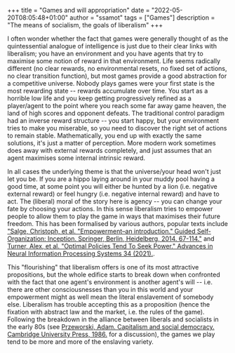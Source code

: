 +++
title = "Games and will appropriation"
date = "2022-05-20T08:05:48+01:00"
author = "ssamot"
tags = ["Games"]
description = "The means of socialism, the goals of liberalism"
+++

I often wonder whether the fact that games were generally thought of as the quintessential analogue of intelligence is just due to their clear links with liberalism; you have an environment and you have agents that try to maximise some notion of reward in that environment. Life seems radically different (no clear rewards, no environmental resets, no fixed set of actions, no clear transition function), but most games provide a good abstraction for a competitive universe. Nobody plays games were your first state is the most rewarding state -- rewards accumulate over time. You start as a horrible low life and you keep getting progressively refined as a player/agent to the point where you reach some far away game heaven, the land of high scores and opponent defeats. The traditional control paradigm had an inverse reward structure -- you start happy, but your environment tries to make you miserable, so you need to discover the right set of actions to remain stable. Mathematically, you end up with exactly the same solutions, it's just a matter of perception. More modern work sometimes does away with external rewards completely, and just assumes that an agent maximises some internal intrinsic reward.

In all cases the underlying theme is that the universe/your head won't just let you be. If you are a hippo laying around in your muddy pool having a good time, at some point you will either be hunted by a lion (i.e. negative external reward) or feel hungry (i.e. negative internal reward) and have to act. The (liberal) moral of the story here is agency -- you can change your fate by choosing your actions. In this sense liberalism tries to empower people to allow them to play the game in ways that maximises their future freedom. This has been formalised by various authors, popular texts include ["Salge, Christoph, et al. "Empowerment–an introduction." Guided Self-Organization: Inception. Springer, Berlin, Heidelberg, 2014. 67-114."](https://link.springer.com/chapter/10.1007/978-3-642-53734-9_4) and [Turner, Alex, et al. "Optimal Policies Tend To Seek Power." Advances in Neural Information Processing Systems 34 (2021).](https://proceedings.neurips.cc/paper/2021/hash/c26820b8a4c1b3c2aa868d6d57e14a79-Abstract.html).

This "flourishing" that liberalism offers is one of its most attractive propositions, but the whole edifice starts to break down when confronted with the fact that one agent's environment is another agent's will -- i.e. there are other consciousnesses than you in this world and your empowerment might as well mean the literal enslavement of somebody else. Liberalism has trouble accepting this as a proposition (hence the fixation with abstract law and the market, i.e. the rules of the game). Following the breakdown in the alliance between liberals and socialists in the early 80s (see [Przeworski, Adam. Capitalism and social democracy. Cambridge University Press, 1986.](https://www.cambridge.org/core/books/capitalism-and-social-democracy/9C4B89F47021650743C38759B8CBA186) for a discussion), the games we play tend to be more and more of the enslaving variety.
